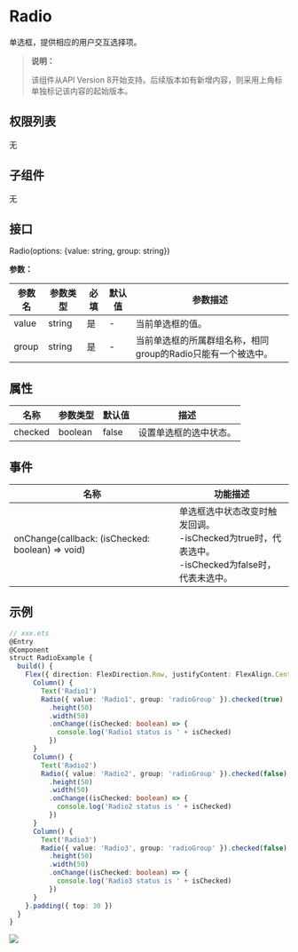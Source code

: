 # Radio

单选框，提供相应的用户交互选择项。

>  **说明：**
>
>  该组件从API Version 8开始支持。后续版本如有新增内容，则采用上角标单独标记该内容的起始版本。


## 权限列表

无


## 子组件

无


## 接口

Radio(options: {value: string, group: string})

**参数：**

| 参数名   | 参数类型   | 必填   | 默认值  | 参数描述                                |
| ----- | ------ | ---- | ---- | ----------------------------------- |
| value | string | 是    | -    | 当前单选框的值。                            |
| group | string | 是    | -    | 当前单选框的所属群组名称，相同group的Radio只能有一个被选中。 |

## 属性

| 名称      | 参数类型    | 默认值   | 描述          |
| ------- | ------- | ----- | ----------- |
| checked | boolean | false | 设置单选框的选中状态。 |


## 事件

| 名称                                       | 功能描述                                     |
| ---------------------------------------- | ---------------------------------------- |
| onChange(callback: (isChecked: boolean) => void) | 单选框选中状态改变时触发回调。<br> -isChecked为true时，代表选中。<br> -isChecked为false时，代表未选中。 |


## 示例

```ts
// xxx.ets
@Entry
@Component
struct RadioExample {
  build() {
    Flex({ direction: FlexDirection.Row, justifyContent: FlexAlign.Center, alignItems: ItemAlign.Center }) {
      Column() {
        Text('Radio1')
        Radio({ value: 'Radio1', group: 'radioGroup' }).checked(true)
          .height(50)
          .width(50)
          .onChange((isChecked: boolean) => {
            console.log('Radio1 status is ' + isChecked)
          })
      }
      Column() {
        Text('Radio2')
        Radio({ value: 'Radio2', group: 'radioGroup' }).checked(false)
          .height(50)
          .width(50)
          .onChange((isChecked: boolean) => {
            console.log('Radio2 status is ' + isChecked)
          })
      }
      Column() {
        Text('Radio3')
        Radio({ value: 'Radio3', group: 'radioGroup' }).checked(false)
          .height(50)
          .width(50)
          .onChange((isChecked: boolean) => {
            console.log('Radio3 status is ' + isChecked)
          })
      }
    }.padding({ top: 30 })
  }
}
```
![](figures/radio.gif)
